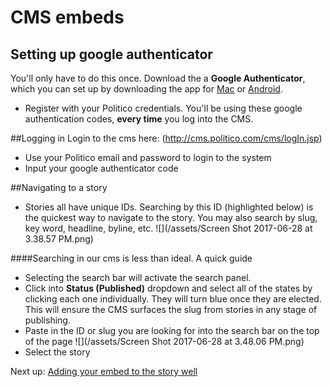 # CMS embeds


## Setting up google authenticator
You'll only have to do this once. Download the a **Google Authenticator**, which you can set up by downloading the app for [Mac](https://itunes.apple.com/us/app/google-authenticator/id388497605?mt=8) or [Android](http://cms.politico.com/cms/logIn.jsp). 
 - Register with your Politico credentials. You'll be using these google authentication codes, **every time** you log into the CMS.


##Logging in
Login to the cms here: (http://cms.politico.com/cms/logIn.jsp)
- Use your Politico email and password to login to the system
- Input your google authenticator code


##Navigating to a story
- Stories all have unique IDs. Searching by this ID (highlighted below) is the quickest way to navigate to the story. You may also search by slug, key word, headline, byline, etc. 
![](/assets/Screen Shot 2017-06-28 at 3.38.57 PM.png)

####Searching in our cms is less than ideal. A quick guide
- Selecting the search bar will activate the search panel. 
- Click into **Status (Published)** dropdown and select all of the states by clicking each one individually. They will turn blue once they are elected. This will ensure the CMS surfaces the slug from stories in any stage of publishing.
- Paste in the ID or slug you are looking for into the search bar on the top of the page
![](/assets/Screen Shot 2017-06-28 at 3.48.06 PM.png)
- Select the story 

Next up: [Adding your embed to the story well](/tipsheets/cms-embeds/plugging-your-embed-into-the-cms.md)